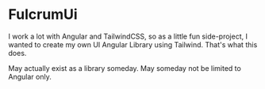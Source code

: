 # FulcrumUi

I work a lot with Angular and TailwindCSS, so as a little fun side-project, I wanted to create my own UI Angular Library using Tailwind. That's what this does. 

May actually exist as a library someday. 
May someday not be limited to Angular only.
